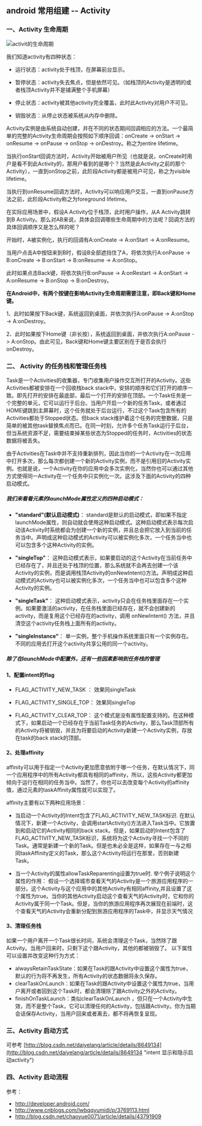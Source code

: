 ## android 常用组建 -- Activity ##
### 一、Activity 生命周期 ###

![activit的生命周期](http://developer.android.com/images/activity_lifecycle.png)

我们知道activity有四种状态：

- 运行状态：activity处于栈顶，在屏幕前台显示。


- 暂停状态：activity失去焦点，但是依然可见。（如栈顶的Activity是透明的或者栈顶Activity并不是铺满整个手机屏幕）


- 停止状态：activity被其他activity完全覆盖，此时此Activity对用户不可见。


- 销毁状态：从停止状态被系统从内存中删除。


Activity实例是由系统自动创建，并在不同的状态期间回调相应的方法。一个最简单的完整的Activity生命周期会按照如下顺序回调：onCreate -> onStart -> onResume -> onPause -> onStop -> onDestroy。称之为entire lifetime。

当执行onStart回调方法时，Activity开始被用户所见（也就是说，onCreate时用户是看不到此Activity的，那用户看到的是哪个？当然是此Activity之前的那个Activity），一直到onStop之前，此阶段Activity都是被用户可见，称之为visible lifetime。

当执行到onResume回调方法时，Activity可以响应用户交互，一直到onPause方法之前，此阶段Activity称之为foreground lifetime。

在实际应用场景中，假设A Activity位于栈顶，此时用户操作，从A Activity跳转到B Activity。那么对AB来说，具体会回调哪些生命周期中的方法呢？回调方法的具体回调顺序又是怎么样的呢？

开始时，A被实例化，执行的回调有A:onCreate -> A:onStart -> A:onResume。

当用户点击A中按钮来到B时，假设B全部遮挡住了A，将依次执行A:onPause -> B:onCreate -> B:onStart -> B:onResume -> A:onStop。

此时如果点击Back键，将依次执行B:onPause -> A:onRestart -> A:onStart -> A:onResume -> B:onStop -> B:onDestroy。

**在Android中，有两个按键在影响Activity生命周期需要注意，即Back键和Home键。**

1、此时如果按下Back键，系统返回到桌面，并依次执行A:onPause -> A:onStop -> A:onDestroy。

2、此时如果按下Home键（非长按），系统返回到桌面，并依次执行A:onPause -> A:onStop。由此可见，Back键和Home键主要区别在于是否会执行onDestroy。
### 二、 Activity 的任务栈和管理任务栈 ###

Task是一个Activities的收集器，专门收集用户操作交互所打开的Activity。这些Activities都被安排在一个回收栈back stack中，安排的顺序和它们打开的顺序一致。即先打开的安排在最底部，最后一个打开的安排在顶部。一个Task任务是一个完整的单元，它可以运行于后台。当用户开启一个新的任务Task，或者通过HOME键跳到主屏幕时，这个任务就处于后台运行，不过这个Task包含所有的Activities都处于Stopped状态。但back stack维护着这个任务的完整数据，只是简单的被其他task替换焦点而已。在同一时刻，允许多个任务Task运行于后台，但当系统资源不足，需要结束掉某些状态为Stopped的任务时，Activities的状态数据将被丢失。

由于Activities在Task中并不支持重新排列，因此当你的一个Activity在一次应用中打开多次，那么每次都创建一个新的Activity实例，而不是引用旧的Activity实例。也就是说，一个Activity在你的应用中会多次实例化，当然你也可以通过其他方式使得同一Activity在一个任务中只实例化一次。这涉及下面的Activity的四种启动模式。



##### 我们来看看<activity>元素的launchMode属性定义的四种启动模式： #####

- **"standard"(默认启动模式)**：
standard是默认的启动模式，即如果不指定launchMode属性，则自动就会使用这种启动模式。这种启动模式表示每次启动该Activity时系统都会为创建一个新的实例，并且总会把它放入到当前的任务当中。声明成这种启动模式的Activity可以被实例化多次，一个任务当中也可以包含多个这种Activity的实例。

- **"singleTop"**：
这种启动模式表示，如果要启动的这个Activity在当前任务中已经存在了，并且还处于栈顶的位置，那么系统就不会再去创建一个该Activity的实例，而是调用栈顶Activity的onNewIntent()方法。声明成这种启动模式的Activity也可以被实例化多次，一个任务当中也可以包含多个这种Activity的实例。

- **"singleTask"**：
这种启动模式表示，activity只会在任务栈里面存在一个实例。如果要激活的activity，在任务栈里面已经存在，就不会创建新的activity，而是复用这个已经存在的activity，调用 onNewIntent() 方法，并且清空这个activity任务栈上面所有的activity。
- **"singleInstance"**：
单一实例，整个手机操作系统里面只有一个实例存在。不同的应用去打开这个activity共享公用的同一个activity。

##### 除了在launchMode中配置外，还有一些因素影响到任务栈的管理 #####
#### 1、配置intent的flag ####

- FLAG_ACTIVITY_NEW_TASK ：
效果同singleTask

- FLAG_ACTIVITY_SINGLE_TOP：
效果同singleTop

- FLAG_ACTIVITY_CLEAR_TOP：
这个模式是没有属性配置支持的。在这种模式下，如果启动一个已经存在于当前Task任务的Activity，那么Task顶部所有的Activity将被销毁，并且为将要启动的Activity新建一个Activity实例，存放在task的back stack的顶部。

#### 2、处理affinity ####
affinity可以用于指定一个Activity更加愿意依附于哪一个任务，在默认情况下，同一个应用程序中的所有Activity都具有相同的affinity，所以，这些Activity都更加倾向于运行在相同的任务当中。当然了，你也可以去改变每个Activity的affinity值，通过<activity>元素的taskAffinity属性就可以实现了。

affinity主要有以下两种应用场景：

- 当启动一个Activity的Intent包含了FLAG_ACTIVITY_NEW_TASK标识.
在默认情况下，新建一个Activity，会调用startActivity()方法进入Task当中。它放置到和启动它的Activity相同的back stack。但是，如果启动的Intent包含了FLAG_ACTIVITY_NEW_TASK标识，系统将为这个Activity寻找一个不同的Task。通常是新建一个新的Task。但是也未必全是这样，如果存在一与之相同taskAffinity定义的Task，那么这个Activity将运行在那里，否则新建Task。

- 当一个Activity的属性allowTaskReparenting设置为true时.
举个例子说明这个属性的作用：
假设一个选择城市查看天气的Activity是一个旅游应用程序的一部分。这个Activity与这个应用中的其他Activity有相同affinity,并且设置了这个属性为true。当你的其他Activity启动这个查看天气的Activity时，它和你的Activity属于同一个Task。但是，当你的旅游应用程序再次展现在前端时，这个查看天气的Activity会重新分配到旅游应用程序的Task中，并显示天气情况
#### 3、清理任务栈 ####

如果一个用户离开一个Task很长时间，系统会清理这个Task，当然除了跟Activity。当用户回来时，只剩下这个跟Activity，其他的都被销毁了。
以下属性可以设置并改变这种行为方式：
 
- alwaysRetainTaskState：如果在Task的跟Activity中设置这个属性为true，默认的行为将不再发生，所有Activity的状态数据将永久保存。
- clearTaskOnLaunch：如果在Task的跟Activity中设置这个属性为true，当用户离开或者回到这个Task时，都会清理除了跟Activity之外的Activity。
- finishOnTaskLaunch：类似clearTaskOnLaunch ，但只在一个Activity中生效，而不是整个Task，它可以清理任何的Activity，包括跟Activity。你为当期会话保存Activity，当用户回来或者离去，都不将再恢复呈现。

### 三、Activity 启动方式 ###
可参考 [http://blog.csdn.net/daiyelang/article/details/8649134](http://blog.csdn.net/daiyelang/article/details/8649134 "intent 显示和隐示启动activity")

### 四、Activity 启动流程 ###






参考：

- http://developer.android.com/
- http://www.cnblogs.com/lwbqqyumidi/p/3769113.html
- http://blog.csdn.net/chaoyue0071/article/details/43791909
